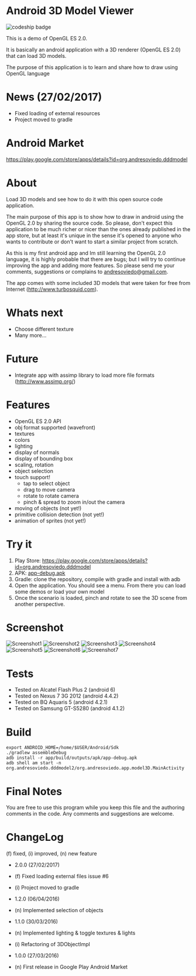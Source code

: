 Android 3D Model Viewer
=======================

![codeship badge](https://codeship.com/projects/52cf9560-deb2-0134-4203-2aaddef843aa/status?branch=master)


This is a demo of OpenGL ES 2.0.

It is basically an android application with a 3D renderer (OpenGL ES 2.0) that can load 3D models.

The purpose of this application is to learn and share how to draw using OpenGL language


News (27/02/2017)
=================

* Fixed loading of external resources
* Project moved to gradle


Android Market
==============

https://play.google.com/store/apps/details?id=org.andresoviedo.dddmodel


About
=====

Load 3D models and see how to do it with this open source code application.

The main purpose of this app is to show how to draw in android using the OpenGL 2.0 by sharing the source code.
So please, don't expect this application to be much richer or nicer than the ones already published in the app store,
but at least it's unique in the sense it's opened to anyone who wants to contribute or don't want to start a similar
project from scratch.

As this is my first android app and Im still learning the OpenGL 2.0 language, it is highly probable that there are bugs;
but I will try to continue improving the app and adding more features. So please send me your comments, suggestions or
complains to andresoviedo@gmail.com.

The app comes with some included 3D models that were taken for free from Internet (http://www.turbosquid.com).


Whats next
==========

* Choose different texture
* Many more...


Future
======

* Integrate app with assimp library to load more file formats (http://www.assimp.org/)


Features
========

  - OpenGL ES 2.0 API
  - obj format supported (wavefront)
  - textures
  - colors
  - lighting
  - display of normals
  - display of bounding box
  - scaling, rotation
  - object selection
  - touch support!
    - tap to select object
    - drag to move camera
    - rotate to rotate camera
    - pinch & spread to zoom in/out the camera
  - moving of objects (not yet!)
  - primitive collision detection (not yet!)
  - animation of sprites (not yet!)


Try it
======

  1. Play Store:  https://play.google.com/store/apps/details?id=org.andresoviedo.dddmodel
  1. APK: [app-debug.apk](app/build/outputs/apk/app-debug.apk)
  1. Gradle: clone the repository, compile with gradle and install with adb
  2. Open the application. You should see a menu. From there you can load some demos or load your own model
  3. Once the scenario is loaded, pinch and rotate to see the 3D scene from another perspective.


Screenshot
==========

![Screenshot1](screenshots/screenshot1.png)
![Screenshot2](screenshots/screenshot2.png)
![Screenshot3](screenshots/screenshot3.png)
![Screenshot4](screenshots/screenshot4.png)
![Screenshot5](screenshots/screenshot5.png)
![Screenshot6](screenshots/screenshot6.png)
![Screenshot7](screenshots/screenshot7.png)


Tests
=====

  - Tested on Alcatel Flash Plus 2 (android 6)
  - Tested on Nexus 7 3G 2012 (android 4.4.2)
  - Tested on BQ Aquaris 5 (android 4.2.1)
  - Tested on Samsung GT-S5280 (android 4.1.2)


Build
=====

    export ANDROID_HOME=/home/$USER/Android/Sdk
    ./gradlew assembleDebug
    adb install -r app/build/outputs/apk/app-debug.apk
    adb shell am start -n org.andresoviedo.dddmodel2/org.andresoviedo.app.model3D.MainActivity


Final Notes
===========

You are free to use this program while you keep this file and the authoring comments in the code.
Any comments and suggestions are welcome.


ChangeLog
=========

(f) fixed, (i) improved, (n) new feature

- 2.0.0 (27/02/2017)
 - (f) Fixed loading external files issue #6
 - (i) Project moved to gradle

- 1.2.0 (06/04/2016)
 - (n) Implemented selection of objects

- 1.1.0 (30/03/2016)
 - (n) Implemented lighting & toggle textures & lights
 - (i) Refactoring of 3DObjectImpl

- 1.0.0 (27/03/2016)
 - (n) First release in Google Play Android Market
